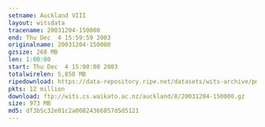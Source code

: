 ```yaml
---
setname: Auckland VIII
layout: witsdata
tracename: 20031204-150000
end: Thu Dec  4 15:59:59 2003
originalname: 20031204-150000
gzsize: 268 MB
len: 1:00:00
start: Thu Dec  4 15:00:00 2003
totalwirelen: 5,858 MB
ripedownload: https://data-repository.ripe.net/datasets/wits-archive/pma/long/auck/8//20031204-150000.gz
pkts: 12 million
download: ftp://wits.cs.waikato.ac.nz/auckland/8/20031204-150000.gz
size: 973 MB
md5: df3b5c32e01c2a00824366857d5d5121
---
```

